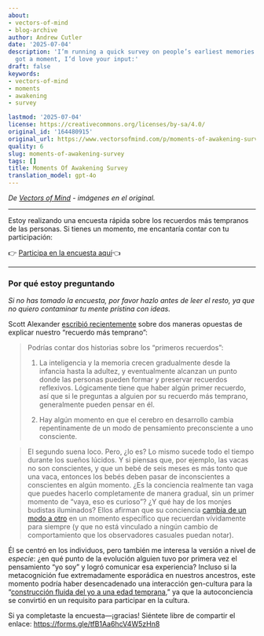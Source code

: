 ```yaml
---
about:
- vectors-of-mind
- blog-archive
author: Andrew Cutler
date: '2025-07-04'
description: 'I’m running a quick survey on people’s earliest memories. If you’ve
  got a moment, I’d love your input:'
draft: false
keywords:
- vectors-of-mind
- moments
- awakening
- survey

lastmod: '2025-07-04'
license: https://creativecommons.org/licenses/by-sa/4.0/
original_id: '164480915'
original_url: https://www.vectorsofmind.com/p/moments-of-awakening-survey
quality: 6
slug: moments-of-awakening-survey
tags: []
title: Moments Of Awakening Survey
translation_model: gpt-4o
---
```


*De [Vectors of Mind](https://www.vectorsofmind.com/p/moments-of-awakening-survey) - imágenes en el original.*

---

Estoy realizando una encuesta rápida sobre los recuerdos más tempranos de las personas. Si tienes un momento, me encantaría contar con tu participación:

👉 [Participa en la encuesta aquí](https://forms.gle/tfB1Aa6hcV4W5zHn8)👈

* * *

### Por qué estoy preguntando

_Si no has tomado la encuesta, por favor hazlo antes de leer el resto, ya que no quiero contaminar tu mente prístina con ideas._

Scott Alexander [escribió recientemente](https://www.astralcodexten.com/p/moments-of-awakening) sobre dos maneras opuestas de explicar nuestro “recuerdo más temprano”:

> Podrías contar dos historias sobre los “primeros recuerdos”:
> 
>   1. La inteligencia y la memoria crecen gradualmente desde la infancia hasta la adultez, y eventualmente alcanzan un punto donde las personas pueden formar y preservar recuerdos reflexivos. Lógicamente tiene que haber algún primer recuerdo, así que si le preguntas a alguien por su recuerdo más temprano, generalmente pueden pensar en él.
> 
>   2. Hay algún momento en que el cerebro en desarrollo cambia repentinamente de un modo de pensamiento preconsciente a uno consciente.
> 
> 

> 
> El segundo suena loco. Pero, ¿lo es? Lo mismo sucede todo el tiempo durante los sueños lúcidos. Y si piensas que, por ejemplo, las vacas no son conscientes, y que un bebé de seis meses es más tonto que una vaca, entonces los bebés deben pasar de inconscientes a conscientes en algún momento. ¿Es la conciencia realmente tan vaga que puedes hacerlo completamente de manera gradual, sin un primer momento de “vaya, eso es curioso”? ¿Y qué hay de los monjes budistas iluminados? Ellos afirman que su conciencia [cambia de un modo a otro](https://slatestarcodex.com/2019/10/21/the-pnse-paper/) en un momento específico que recuerdan vívidamente para siempre (y que no está vinculado a ningún cambio de comportamiento que los observadores casuales puedan notar).

Él se centró en los individuos, pero también me interesa la versión a nivel de _especie_: ¿en qué punto de la evolución alguien tuvo por primera vez el pensamiento “yo soy” y logró comunicar esa experiencia? Incluso si la metacognición fue extremadamente esporádica en nuestros ancestros, este momento podría haber desencadenado una interacción gen-cultura para la “[construcción fluida del yo a una edad temprana](https://www.vectorsofmind.com/i/140565846/weak-etoc),” ya que la autoconciencia se convirtió en un requisito para participar en la cultura.

Si ya completaste la encuesta—¡gracias! Siéntete libre de compartir el enlace: https://forms.gle/tfB1Aa6hcV4W5zHn8